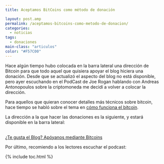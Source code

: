 ```yaml
---
title: Aceptamos BitCoins como método de donación

layout: post.amp
permalink: /aceptamos-bitcoins-como-metodo-de-donacion/
categories:
  - noticias
tags:
  - donaciones
main-class: "articulos"
color: "#F57C00"
---
```

Hace algún tiempo hubo colocada en la barra lateral una dirección de Bitcoin para que todo aquel que quisiera apoyar el blog hiciera una donación. Desde que se actualizó el aspecto del blog no está disponible, pero ayer escuchando en el PodCast de Joe Rogan hablando con Andreas Antonopoulos sobre la criptomoneda me decidí a volver a colocar la dirección.

Para aquellos que quieran conocer detalles más técnicos sobre bitcoin, hace tiempo se habló sobre el tema en [cómo funciona el bitcoin][1].

La dirección a la que hacer las donaciones es la siguiente, y estará disponible en la barra lateral:  
<!--ad-->
<div >
<amp-img on="tap:lightbox1" role="button" tabindex="0" layout="responsive" src="/assets/img/2014/01/Donar.png" width="178px" height="178px" /><br /><a  href="bitcoin:1DP3t19aiM1HgtaJbviB4bFvi5jrT5ccqA?label=El%20Baul%20del%20programador">¿Te gusta el Blog? Apóyanos mediante Bitcoins</a>
</div>

Por último, recomiendo a los lectores escuchar el podcast:

<span class="embed-youtube" ></span>



 [1]: https://elbauldelprogramador.com/como-funciona-el-bitcoin-la-cripto-moneda/ "Cómo funciona el Bitcoin, la cripto-moneda"

{% include toc.html %}
